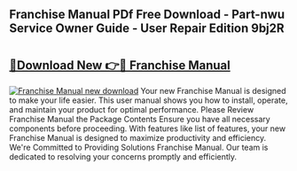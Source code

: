 ## Franchise Manual PDf Free Download - Part-nwu Service Owner Guide - User Repair Edition 9bj2R

# <h2><a href="http://bc4046.oget.top/?id=Franchise+Manual">🔗Download New 👉🔴 Franchise Manual</a></h2>

[![Franchise Manual new download](https://i.imgur.com/5g1atiW.png)](http://bc4046.oget.top/?id=Franchise+Manual)
Your new Franchise Manual is designed to make your life easier. This user manual shows you how to install, operate, and maintain your product for optimal performance. Please Review Franchise Manual the Package Contents Ensure you have all necessary components before proceeding. With features like list of features, your new Franchise Manual is designed to maximize productivity and efficiency. We're Committed to Providing Solutions Franchise Manual. Our team is dedicated to resolving your concerns promptly and efficiently.
